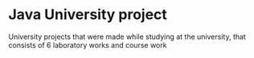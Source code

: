 # Java University project
University projects that were made while studying at the university,
that consists of 6 laboratory works and course work
